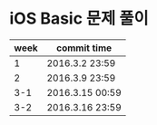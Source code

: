 # iOS Basic 문제 풀이

| week | commit time |
|----------------|-----------------------------------------------|
| 1 | 2016.3.2 23:59 |
| 2 | 2016.3.9 23:59 |
| 3-1 | 2016.3.15 00:59 |
| 3-2 | 2016.3.16 23:59 |
